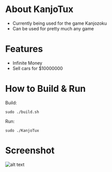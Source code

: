 # About KanjoTux
- Currently being used for the game Kanjozoku 
- Can be used for pretty much any game

# Features
- Infinite Money
- Sell cars for $10000000

# How to Build & Run

Build:

    sudo ./build.sh
    
Run:

    sudo ./KanjoTux
    
# Screenshot    
![alt text](https://cdn.discordapp.com/attachments/998409424261619742/1012560011144200232/unknown.png)
    
